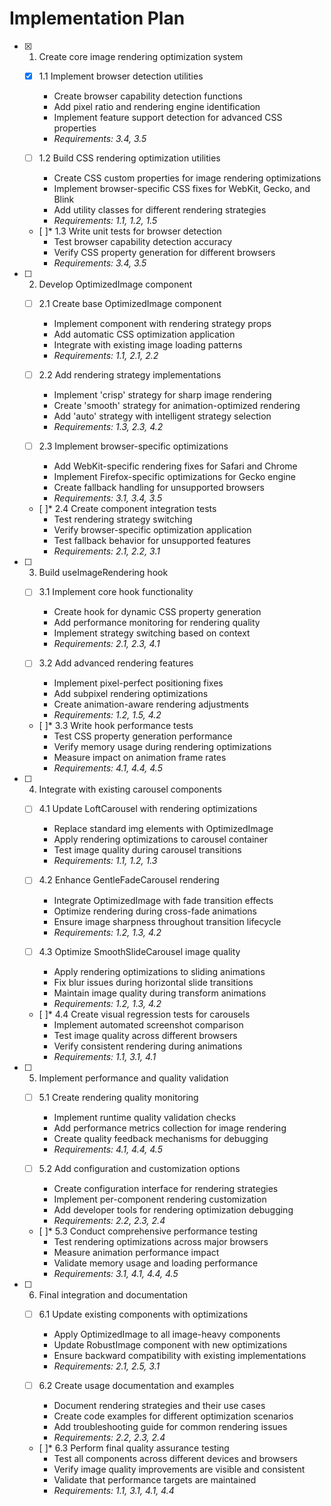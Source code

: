# Implementation Plan

- [x] 1. Create core image rendering optimization system



  - [x] 1.1 Implement browser detection utilities


    - Create browser capability detection functions
    - Add pixel ratio and rendering engine identification
    - Implement feature support detection for advanced CSS properties
    - _Requirements: 3.4, 3.5_


  - [ ] 1.2 Build CSS rendering optimization utilities
    - Create CSS custom properties for image rendering optimizations
    - Implement browser-specific CSS fixes for WebKit, Gecko, and Blink
    - Add utility classes for different rendering strategies
    - _Requirements: 1.1, 1.2, 1.5_

  - [ ]* 1.3 Write unit tests for browser detection
    - Test browser capability detection accuracy
    - Verify CSS property generation for different browsers
    - _Requirements: 3.4, 3.5_

- [ ] 2. Develop OptimizedImage component

  - [ ] 2.1 Create base OptimizedImage component
    - Implement component with rendering strategy props
    - Add automatic CSS optimization application
    - Integrate with existing image loading patterns
    - _Requirements: 1.1, 2.1, 2.2_

  - [ ] 2.2 Add rendering strategy implementations
    - Implement 'crisp' strategy for sharp image rendering
    - Create 'smooth' strategy for animation-optimized rendering
    - Add 'auto' strategy with intelligent strategy selection
    - _Requirements: 1.3, 2.3, 4.2_

  - [ ] 2.3 Implement browser-specific optimizations
    - Add WebKit-specific rendering fixes for Safari and Chrome
    - Implement Firefox-specific optimizations for Gecko engine
    - Create fallback handling for unsupported browsers
    - _Requirements: 3.1, 3.4, 3.5_

  - [ ]* 2.4 Create component integration tests
    - Test rendering strategy switching
    - Verify browser-specific optimization application
    - Test fallback behavior for unsupported features
    - _Requirements: 2.1, 2.2, 3.1_

- [ ] 3. Build useImageRendering hook

  - [ ] 3.1 Implement core hook functionality
    - Create hook for dynamic CSS property generation
    - Add performance monitoring for rendering quality
    - Implement strategy switching based on context
    - _Requirements: 2.1, 2.3, 4.1_

  - [ ] 3.2 Add advanced rendering features
    - Implement pixel-perfect positioning fixes
    - Add subpixel rendering optimizations
    - Create animation-aware rendering adjustments
    - _Requirements: 1.2, 1.5, 4.2_

  - [ ]* 3.3 Write hook performance tests
    - Test CSS property generation performance
    - Verify memory usage during rendering optimizations
    - Measure impact on animation frame rates
    - _Requirements: 4.1, 4.4, 4.5_

- [ ] 4. Integrate with existing carousel components

  - [ ] 4.1 Update LoftCarousel with rendering optimizations
    - Replace standard img elements with OptimizedImage
    - Apply rendering optimizations to carousel container
    - Test image quality during carousel transitions
    - _Requirements: 1.1, 1.2, 1.3_

  - [ ] 4.2 Enhance GentleFadeCarousel rendering
    - Integrate OptimizedImage with fade transition effects
    - Optimize rendering during cross-fade animations
    - Ensure image sharpness throughout transition lifecycle
    - _Requirements: 1.2, 1.3, 4.2_

  - [ ] 4.3 Optimize SmoothSlideCarousel image quality
    - Apply rendering optimizations to sliding animations
    - Fix blur issues during horizontal slide transitions
    - Maintain image quality during transform animations
    - _Requirements: 1.2, 1.3, 4.2_

  - [ ]* 4.4 Create visual regression tests for carousels
    - Implement automated screenshot comparison
    - Test image quality across different browsers
    - Verify consistent rendering during animations
    - _Requirements: 1.1, 3.1, 4.1_

- [ ] 5. Implement performance and quality validation

  - [ ] 5.1 Create rendering quality monitoring
    - Implement runtime quality validation checks
    - Add performance metrics collection for image rendering
    - Create quality feedback mechanisms for debugging
    - _Requirements: 4.1, 4.4, 4.5_

  - [ ] 5.2 Add configuration and customization options
    - Create configuration interface for rendering strategies
    - Implement per-component rendering customization
    - Add developer tools for rendering optimization debugging
    - _Requirements: 2.2, 2.3, 2.4_

  - [ ]* 5.3 Conduct comprehensive performance testing
    - Test rendering optimizations across major browsers
    - Measure animation performance impact
    - Validate memory usage and loading performance
    - _Requirements: 3.1, 4.1, 4.4, 4.5_

- [ ] 6. Final integration and documentation

  - [ ] 6.1 Update existing components with optimizations
    - Apply OptimizedImage to all image-heavy components
    - Update RobustImage component with new optimizations
    - Ensure backward compatibility with existing implementations
    - _Requirements: 2.1, 2.5, 3.1_

  - [ ] 6.2 Create usage documentation and examples
    - Document rendering strategies and their use cases
    - Create code examples for different optimization scenarios
    - Add troubleshooting guide for common rendering issues
    - _Requirements: 2.2, 2.3, 2.4_

  - [ ]* 6.3 Perform final quality assurance testing
    - Test all components across different devices and browsers
    - Verify image quality improvements are visible and consistent
    - Validate that performance targets are maintained
    - _Requirements: 1.1, 3.1, 4.1, 4.4_
